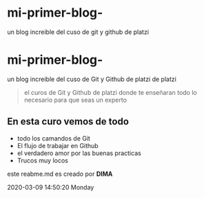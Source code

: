 # mi-primer-blog-
un blog increible del cuso de git y github de platzi
# mi-primer-blog-
un blog increible del cuso de Git y Github de platzi de platzi

>el curos de Git y Github de platzi donde te enseñaran todo lo necesario para que seas un experto 

## En esta curo vemos de todo
* todo los camandos de Git 
* El flujo de trabajar en Github
* el verdadero amor por las buenas practicas
* Trucos muy locos 

este reabme.md es creado por  **DIMA** 

2020-03-09 14:50:20 Monday